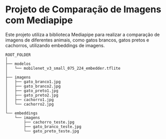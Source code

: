 # Projeto de Comparação de Imagens com Mediapipe

Este projeto utiliza a biblioteca Mediapipe para realizar a comparação de imagens de diferentes animais, como gatos brancos, gatos pretos e cachorros, utilizando embeddings de imagens.

```
ROOT_FOLDER
│
├── modelos
│   └── mobilenet_v3_small_075_224_embedder.tflite
│
├── imagens
│   ├── gato_branco1.jpg
│   ├── gato_branco2.jpg
│   ├── gato_preto1.jpg
│   ├── gato_preto2.jpg
│   ├── cachorro1.jpg
│   └── cachorro2.jpg
│
└── embeddings
    └── imagens
        ├── cachorro_teste.jpg
        ├── gato_branco_teste.jpg
        └── gato_preto_teste.jpg
```